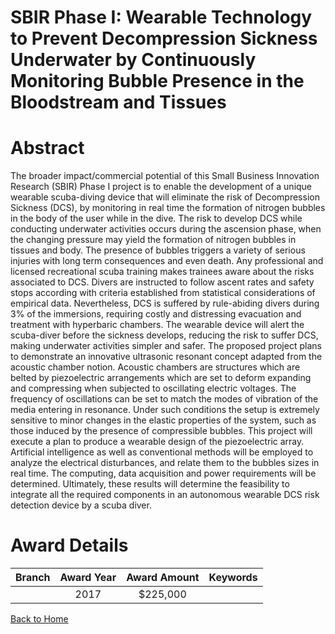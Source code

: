 
SBIR Phase I: Wearable Technology to Prevent Decompression Sickness Underwater by Continuously Monitoring Bubble Presence in the Bloodstream and Tissues
========================================================================================================================================================

# Abstract


The broader impact/commercial potential of this Small Business Innovation Research (SBIR) Phase I project is to enable the development of a unique wearable scuba-diving device that will eliminate the risk of Decompression Sickness (DCS), by monitoring in real time the formation of nitrogen bubbles in the body of the user while in the dive. The risk to develop DCS while conducting underwater activities occurs during the ascension phase, when the changing pressure may yield the formation of nitrogen bubbles in tissues and body. The presence of bubbles triggers a variety of serious injuries with long term consequences and even death. Any professional and licensed recreational scuba training makes trainees aware about the risks associated to DCS. Divers are instructed to follow ascent rates and safety stops according with criteria established from statistical considerations of empirical data. Nevertheless, DCS is suffered by rule-abiding divers during 3% of the immersions, requiring costly and distressing evacuation and treatment with hyperbaric chambers. The wearable device will alert the scuba-diver before the sickness develops, reducing the risk to suffer DCS, making underwater activities simpler and safer. The proposed project plans to demonstrate an innovative ultrasonic resonant concept adapted from the acoustic chamber notion. Acoustic chambers are structures which are belted by piezoelectric arrangements which are set to deform expanding and compressing when subjected to oscillating electric voltages. The frequency of oscillations can be set to match the modes of vibration of the media entering in resonance. Under such conditions the setup is extremely sensitive to minor changes in the elastic properties of the system, such as those induced by the presence of compressible bubbles. This project will execute a plan to produce a wearable design of the piezoelectric array. Artificial intelligence as well as conventional methods will be employed to analyze the electrical disturbances, and relate them to the bubbles sizes in real time. The computing, data acquisition and power requirements will be determined. Ultimately, these results will determine the feasibility to integrate all the required components in an autonomous wearable DCS risk detection device by a scuba diver.  

# Award Details

|Branch|Award Year|Award Amount|Keywords|
| :---: | :---: | :---: | :---: |
||2017|$225,000||
  
  


[Back to Home](https://github.com/chrischow/dod_sbir_awards#305)